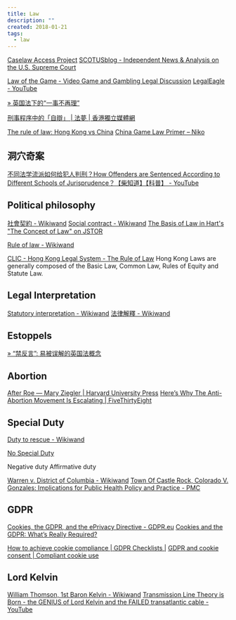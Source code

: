 ```yaml
---
title: Law
description: ""
created: 2018-01-21
tags:
  - law
---
```


[Caselaw Access Project](https://case.law/)
[SCOTUSblog - Independent News & Analysis on the U.S. Supreme Court](https://www.scotusblog.com/)

[Law of the Game - Video Game and Gambling Legal Discussion](http://lawofthegame.com/)
[LegalEagle - YouTube](https://www.youtube.com/@LegalEagle)

[» 英国法下的“一事不再理”](http://huizhonglaw.com/cn/%e6%b1%87%e4%bb%b2%e5%be%8b%e5%b8%88-%e4%b8%93%e4%b8%9a%e8%af%84%e8%ae%ba/%e8%8b%b1%e5%9b%bd%e6%b3%95%e4%b8%8b%e7%9a%84%e4%b8%80%e4%ba%8b%e4%b8%8d%e5%86%8d%e7%90%86/)

[刑事程序中的「自辯」 | 法夢 | 香港獨立媒體網](https://www.inmediahk.net/node/1061022)

[The rule of law: Hong Kong vs China](https://multimedia.scmp.com/infographics/news/world/article/3023351/rule-of-law/)
[China Game Law Primer – Niko](http://nikopartners.com/2017-china-game-law-primer/)

## 洞穴奇案

[不同法学流派如何给犯人判刑？How Offenders are Sentenced According to Different Schools of Jurisprudence？【柴知道】【科普】 - YouTube](https://www.youtube.com/watch?v=XGSe6ksIDW0)

## Political philosophy

[社會契約 - Wikiwand](https://www.wikiwand.com/zh-hant/%E7%A4%BE%E6%9C%83%E5%A5%91%E7%B4%84)
[Social contract - Wikiwand](https://www.wikiwand.com/en/Social_contract)
[The Basis of Law in Hart's "The Concept of Law" on JSTOR](https://www.jstor.org/stable/43155198?seq=1)

[Rule of law - Wikiwand](https://www.wikiwand.com/en/Rule_of_law)

[CLIC - Hong Kong Legal System - The Rule of Law](http://www.clic.org.hk/en/topics/hkLegalSystem/theRuleOfLaw/)
Hong Kong Laws are generally composed of the Basic Law, Common Law, Rules of Equity and Statute Law.

## Legal Interpretation

[Statutory interpretation - Wikiwand](https://www.wikiwand.com/en/Statutory_interpretation)
[法律解釋 - Wikiwand](https://www.wikiwand.com/zh/%E6%B3%95%E5%BE%8B%E8%A7%A3%E9%87%8B)

## Estoppels

[» “禁反言”: 易被误解的英国法概念](http://huizhonglaw.com/cn/%E6%B1%87%E4%BB%B2%E5%BE%8B%E5%B8%88-%E4%B8%93%E4%B8%9A%E8%AF%84%E8%AE%BA/%E7%A6%81%E5%8F%8D%E8%A8%80-%E6%98%93%E8%A2%AB%E8%AF%AF%E8%A7%A3%E7%9A%84%E8%8B%B1%E5%9B%BD%E6%B3%95%E6%A6%82%E5%BF%B5-3/)

## Abortion

[After Roe — Mary Ziegler | Harvard University Press](http://www.hup.harvard.edu/catalog.php?isbn=9780674736771)
[Here’s Why The Anti-Abortion Movement Is Escalating | FiveThirtyEight](https://fivethirtyeight.com/features/we-categorized-hundreds-of-abortion-restrictions-heres-why-the-anti-abortion-movement-is-escalating/amp/)

## Special Duty

[Duty to rescue - Wikiwand](https://www.wikiwand.com/en/Duty_to_rescue)

[No Special Duty](https://radiolab.org/episodes/no-special-duty-2206)

Negative duty
Affirmative duty

[Warren v. District of Columbia - Wikiwand](https://www.wikiwand.com/en/Warren_v._District_of_Columbia)
[Town Of Castle Rock, Colorado V. Gonzales: Implications for Public Health Policy and Practice - PMC](https://www.ncbi.nlm.nih.gov/pmc/articles/PMC1525280/)

## GDPR

[Cookies, the GDPR, and the ePrivacy Directive - GDPR.eu](https://gdpr.eu/cookies/)
[Cookies and the GDPR: What’s Really Required?](https://www.iubenda.com/en/help/5525-cookies-gdpr-requirements)

[How to achieve cookie compliance | GDPR Checklists |](https://www.cookiebot.com/en/cookie-compliance/)
[GDPR and cookie consent | Compliant cookie use](https://www.cookiebot.com/en/gdpr-cookies/)

## Lord Kelvin

[William Thomson, 1st Baron Kelvin - Wikiwand](https://www.wikiwand.com/en/William_Thomson,_1st_Baron_Kelvin)
[Transmission Line Theory is Born - the GENIUS of Lord Kelvin and the FAILED transatlantic cable - YouTube](https://www.youtube.com/watch?v=ASNQ8rNzcLc)
